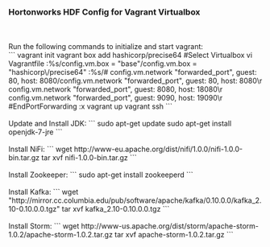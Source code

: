 <h3>Hortonworks HDF Config for Vagrant Virtualbox</h3>
<br>
<br>Run the following commands to initialize and start vagrant:
<br>
```
vagrant init
vagrant box add hashicorp/precise64 #Select Virtualbox
vi Vagrantfile
:%s/config.vm.box = "base"/config.vm.box = "hashicorp\/precise64"
:%s/# config.vm.network "forwarded_port", guest: 80, host: 8080/config.vm.network "forwarded_port", guest: 80, host: 8080\r  config.vm.network "forwarded_port", guest: 8080, host: 18080\r  config.vm.network "forwarded_port", guest: 9090, host: 19090\r  #EndPortForwarding
:x
vagrant up
vagrant ssh
```
<br>
<br>Update and Install JDK:
```
sudo apt-get update
sudo apt-get install openjdk-7-jre
```
<br>
<br>Install NiFi:
```
wget http://www-eu.apache.org/dist/nifi/1.0.0/nifi-1.0.0-bin.tar.gz
tar xvf nifi-1.0.0-bin.tar.gz
```
<br>
<br>Install Zookeeper:
```
sudo apt-get install zookeeperd
```
<br>
<br>Install Kafka:
```
wget "http://mirror.cc.columbia.edu/pub/software/apache/kafka/0.10.0.0/kafka_2.10-0.10.0.0.tgz"
tar xvf kafka_2.10-0.10.0.0.tgz
```
<br>
<br>Install Storm:
```
wget http://www-us.apache.org/dist/storm/apache-storm-1.0.2/apache-storm-1.0.2.tar.gz
tar xvf apache-storm-1.0.2.tar.gz
```
